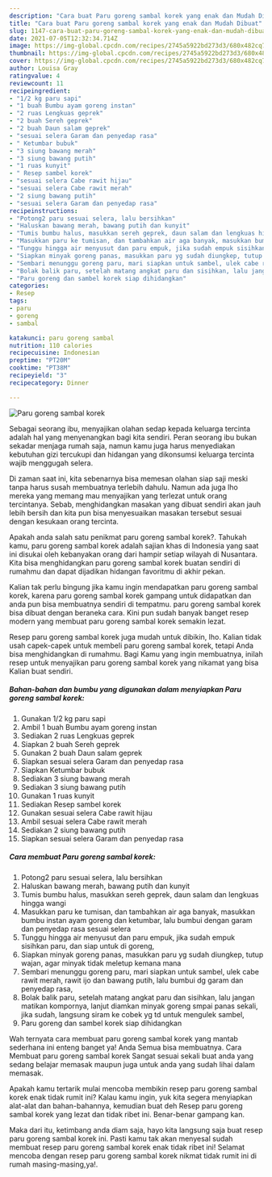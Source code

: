 ```yaml
---
description: "Cara buat Paru goreng sambal korek yang enak dan Mudah Dibuat"
title: "Cara buat Paru goreng sambal korek yang enak dan Mudah Dibuat"
slug: 1147-cara-buat-paru-goreng-sambal-korek-yang-enak-dan-mudah-dibuat
date: 2021-07-05T12:32:34.714Z
image: https://img-global.cpcdn.com/recipes/2745a5922bd273d3/680x482cq70/paru-goreng-sambal-korek-foto-resep-utama.jpg
thumbnail: https://img-global.cpcdn.com/recipes/2745a5922bd273d3/680x482cq70/paru-goreng-sambal-korek-foto-resep-utama.jpg
cover: https://img-global.cpcdn.com/recipes/2745a5922bd273d3/680x482cq70/paru-goreng-sambal-korek-foto-resep-utama.jpg
author: Louisa Gray
ratingvalue: 4
reviewcount: 11
recipeingredient:
- "1/2 kg paru sapi"
- "1 buah Bumbu ayam goreng instan"
- "2 ruas Lengkuas geprek"
- "2 buah Sereh geprek"
- "2 buah Daun salam geprek"
- "sesuai selera Garam dan penyedap rasa"
- " Ketumbar bubuk"
- "3 siung bawang merah"
- "3 siung bawang putih"
- "1 ruas kunyit"
- " Resep sambel korek"
- "sesuai selera Cabe rawit hijau"
- "sesuai selera Cabe rawit merah"
- "2 siung bawang putih"
- "sesuai selera Garam dan penyedap rasa"
recipeinstructions:
- "Potong2 paru sesuai selera, lalu bersihkan"
- "Haluskan bawang merah, bawang putih dan kunyit"
- "Tumis bumbu halus, masukkan sereh geprek, daun salam dan lengkuas hingga wangi"
- "Masukkan paru ke tumisan, dan tambahkan air aga banyak, masukkan bumbu instan ayam goreng dan ketumbar, lalu bumbui dengan garam dan penyedap rasa sesuai selera"
- "Tunggu hingga air menyusut dan paru empuk, jika sudah empuk sisihkan paru, dan siap untuk di goreng,"
- "Siapkan minyak goreng panas, masukkan paru yg sudah diungkep, tutup wajan, agar minyak tidak meletup kemana mana"
- "Sembari menunggu goreng paru, mari siapkan untuk sambel, ulek cabe rawit merah, rawit ijo dan bawang putih, lalu bumbui dg garam dan penyedap rasa,"
- "Bolak balik paru, setelah matang angkat paru dan sisihkan, lalu jangan matikan kompornya, lanjut diamkan minyak goreng smpai panas sekali, jika sudah, langsung siram ke cobek yg td untuk mengulek sambel,"
- "Paru goreng dan sambel korek siap dihidangkan"
categories:
- Resep
tags:
- paru
- goreng
- sambal

katakunci: paru goreng sambal 
nutrition: 110 calories
recipecuisine: Indonesian
preptime: "PT20M"
cooktime: "PT38M"
recipeyield: "3"
recipecategory: Dinner

---
```



![Paru goreng sambal korek](https://img-global.cpcdn.com/recipes/2745a5922bd273d3/680x482cq70/paru-goreng-sambal-korek-foto-resep-utama.jpg)

Sebagai seorang ibu, menyajikan olahan sedap kepada keluarga tercinta adalah hal yang menyenangkan bagi kita sendiri. Peran seorang ibu bukan sekadar menjaga rumah saja, namun kamu juga harus menyediakan kebutuhan gizi tercukupi dan hidangan yang dikonsumsi keluarga tercinta wajib menggugah selera.

Di zaman  saat ini, kita sebenarnya bisa memesan olahan siap saji meski tanpa harus susah membuatnya terlebih dahulu. Namun ada juga lho mereka yang memang mau menyajikan yang terlezat untuk orang tercintanya. Sebab, menghidangkan masakan yang dibuat sendiri akan jauh lebih bersih dan kita pun bisa menyesuaikan masakan tersebut sesuai dengan kesukaan orang tercinta. 



Apakah anda salah satu penikmat paru goreng sambal korek?. Tahukah kamu, paru goreng sambal korek adalah sajian khas di Indonesia yang saat ini disukai oleh kebanyakan orang dari hampir setiap wilayah di Nusantara. Kita bisa menghidangkan paru goreng sambal korek buatan sendiri di rumahmu dan dapat dijadikan hidangan favoritmu di akhir pekan.

Kalian tak perlu bingung jika kamu ingin mendapatkan paru goreng sambal korek, karena paru goreng sambal korek gampang untuk didapatkan dan anda pun bisa membuatnya sendiri di tempatmu. paru goreng sambal korek bisa dibuat dengan beraneka cara. Kini pun sudah banyak banget resep modern yang membuat paru goreng sambal korek semakin lezat.

Resep paru goreng sambal korek juga mudah untuk dibikin, lho. Kalian tidak usah capek-capek untuk membeli paru goreng sambal korek, tetapi Anda bisa menghidangkan di rumahmu. Bagi Kamu yang ingin membuatnya, inilah resep untuk menyajikan paru goreng sambal korek yang nikamat yang bisa Kalian buat sendiri.

<!--inarticleads1-->

##### Bahan-bahan dan bumbu yang digunakan dalam menyiapkan Paru goreng sambal korek:

1. Gunakan 1/2 kg paru sapi
1. Ambil 1 buah Bumbu ayam goreng instan
1. Sediakan 2 ruas Lengkuas geprek
1. Siapkan 2 buah Sereh geprek
1. Gunakan 2 buah Daun salam geprek
1. Siapkan sesuai selera Garam dan penyedap rasa
1. Siapkan  Ketumbar bubuk
1. Sediakan 3 siung bawang merah
1. Sediakan 3 siung bawang putih
1. Gunakan 1 ruas kunyit
1. Sediakan  Resep sambel korek
1. Gunakan sesuai selera Cabe rawit hijau
1. Ambil sesuai selera Cabe rawit merah
1. Sediakan 2 siung bawang putih
1. Siapkan sesuai selera Garam dan penyedap rasa




<!--inarticleads2-->

##### Cara membuat Paru goreng sambal korek:

1. Potong2 paru sesuai selera, lalu bersihkan
1. Haluskan bawang merah, bawang putih dan kunyit
1. Tumis bumbu halus, masukkan sereh geprek, daun salam dan lengkuas hingga wangi
1. Masukkan paru ke tumisan, dan tambahkan air aga banyak, masukkan bumbu instan ayam goreng dan ketumbar, lalu bumbui dengan garam dan penyedap rasa sesuai selera
1. Tunggu hingga air menyusut dan paru empuk, jika sudah empuk sisihkan paru, dan siap untuk di goreng,
1. Siapkan minyak goreng panas, masukkan paru yg sudah diungkep, tutup wajan, agar minyak tidak meletup kemana mana
1. Sembari menunggu goreng paru, mari siapkan untuk sambel, ulek cabe rawit merah, rawit ijo dan bawang putih, lalu bumbui dg garam dan penyedap rasa,
1. Bolak balik paru, setelah matang angkat paru dan sisihkan, lalu jangan matikan kompornya, lanjut diamkan minyak goreng smpai panas sekali, jika sudah, langsung siram ke cobek yg td untuk mengulek sambel,
1. Paru goreng dan sambel korek siap dihidangkan




Wah ternyata cara membuat paru goreng sambal korek yang mantab sederhana ini enteng banget ya! Anda Semua bisa membuatnya. Cara Membuat paru goreng sambal korek Sangat sesuai sekali buat anda yang sedang belajar memasak maupun juga untuk anda yang sudah lihai dalam memasak.

Apakah kamu tertarik mulai mencoba membikin resep paru goreng sambal korek enak tidak rumit ini? Kalau kamu ingin, yuk kita segera menyiapkan alat-alat dan bahan-bahannya, kemudian buat deh Resep paru goreng sambal korek yang lezat dan tidak ribet ini. Benar-benar gampang kan. 

Maka dari itu, ketimbang anda diam saja, hayo kita langsung saja buat resep paru goreng sambal korek ini. Pasti kamu tak akan menyesal sudah membuat resep paru goreng sambal korek enak tidak ribet ini! Selamat mencoba dengan resep paru goreng sambal korek nikmat tidak rumit ini di rumah masing-masing,ya!.

